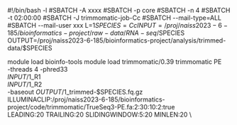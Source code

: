 #!/bin/bash -l
#SBATCH -A xxxx
#SBATCH -p core
#SBATCH -n 4
#SBATCH -t 02:00:00
#SBATCH -J trimmomatic-job-Cc
#SBATCH --mail-type=ALL
#SBATCH --mail-user xxx
L=$1
SPECIES=Cc
INPUT=/proj/naiss2023-6-185/bioinformatics-project/raw-data/RNA-seq/$SPECIES
OUTPUT=/proj/naiss2023-6-185/bioinformatics-project/analysis/trimmed-data/$SPECIES

module load bioinfo-tools
module load trimmomatic/0.39
trimmomatic PE \
-threads 4 -phred33 \
$INPUT/$1_R1 \
$INPUT/$1_R2 \
-baseout $OUTPUT/$1_trimmed-$SPECIES.fq.gz \
ILLUMINACLIP:/proj/naiss2023-6-185/bioinformatics-project/code/trimmomatic/TrueSeq3-PE.fa:2:30:10:2:true \
LEADING:20 TRAILING:20 SLIDINGWINDOW:5:20 MINLEN:20 \
